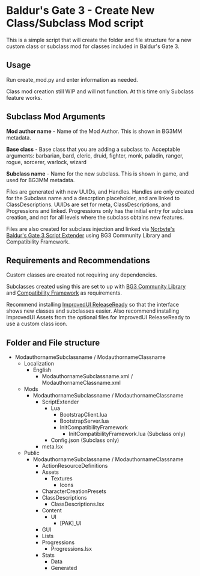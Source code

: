 # Baldur's Gate 3 - Create New Class/Subclass Mod script  

This is a simple script that will create the folder and file structure for a new custom class or subclass mod for classes included in Baldur's Gate 3.

## Usage  

Run create_mod.py and enter information as needed.

Class mod creation still WIP and will not function. At this time only Subclass feature works.

##  Subclass Mod Arguments  

**Mod author name** - Name of the Mod Author. This is shown in BG3MM metadata.
 
**Base class** - Base class that you are adding a subclass to.
Acceptable arguments: barbarian, bard, cleric, druid, fighter, monk, paladin, ranger, rogue, sorcerer, warlock, wizard

**Subclass name** - Name for the new subclass. This is shown in game, and used for BG3MM metadata.

Files are generated with new UUIDs, and Handles. Handles are only created for the Subclass name and a descrption placeholder, and are linked to ClassDescriptions. UUIDs are set for meta, ClassDescriptions, and Progressions and linked. Progressions only has the initial entry for subclass creation, and not for all levels where the subclass obtains new features.

Files are also created for subclass injection and linked via [Norbyte's Baldur's Gate 3 Script Extender](https://github.com/Norbyte/bg3se) using BG3 Community Library and Compatibility Framework.

## Requirements and Recommendations  
Custom classes are created not requiring any dependencies.

Subclasses created using this are set to up with [BG3 Community Library](https://github.com/BG3-Community-Library-Team/BG3-Community-Library) and [Compatibility Framework](https://github.com/BG3-Community-Library-Team/BG3-Compatibility-Framework) as requirements.

Recommend installing [ImprovedUI ReleaseReady](https://www.nexusmods.com/baldursgate3/mods/366) so that the interface shows new classes and subclasses easier. Also recommend installing ImprovedUI Assets from the optional files for ImprovedUI ReleaseReady to use a custom class icon.

## Folder and File structure
- ModauthornameSubclassname / ModauthornameClassname
  - Localization  
    - English  
      - ModauthornameSubclassname.xml / ModauthornameClassname.xml
  - Mods  
    - ModauthornameSubclassname / ModauthornameClassname
      - ScriptExtender
        - Lua
          - BootstrapClient.lua
          - BootstrapServer.lua
          - InitCompatibilityFramework
            - InitCompatibilityFramework.lua (Subclass only)
        - Config.json (Subclass only)
      - meta.lsx  
  - Public  
    - ModauthornameSubclassname / ModauthornameClassname  
      - ActionResourceDefinitions
      - Assets  
        - Textures  
          - Icons  
      - CharacterCreationPresets  
      - ClassDescriptions  
        - ClassDescriptions.lsx  
      - Content  
        - UI  
          - [PAK]_UI  
      - GUI  
      - Lists   
      - Progressions  
        - Progressions.lsx  
      - Stats
        - Data  
        - Generated  
